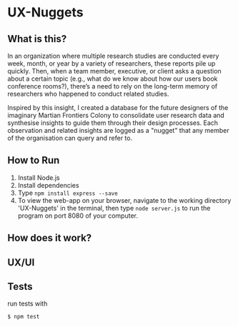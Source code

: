 # UX-Nuggets
 
## What is this?
In an organization where multiple research studies are conducted every week, month, or year by a variety of researchers, these reports pile up quickly. Then, when a team member, executive, or client asks a question about a certain topic (e.g., what do we know about how our users book conference rooms?), there’s a need to rely on the long-term memory of researchers who happened to conduct related studies. 

Inspired by this insight, I created a database for the future designers of the imaginary Martian Frontiers Colony to consolidate user research data and synthesise insights to guide them through their design processes. Each observation and related insights are logged as a "nugget" that any member of the organisation can query and refer to.

## How to Run
1. Install Node.js
2. Install dependencies
3. Type `npm install express --save`
4. To view the web-app on your browser, navigate to the working directory 'UX-Nuggets' in the terminal, then type `node server.js` to run the program on port 8080 of your computer. 

## How does it work?

## UX/UI

## Tests
run tests with 
```command line
$ npm test

```